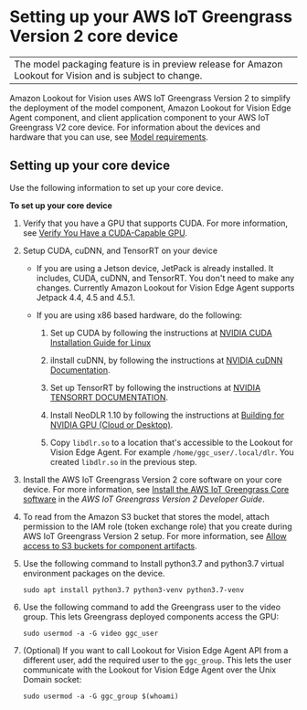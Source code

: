 # Setting up your AWS IoT Greengrass Version 2 core device<a name="models-devices-setup-core-device"></a>


|  | 
| --- |
| The model packaging feature is in preview release for Amazon Lookout for Vision and is subject to change\. | 

Amazon Lookout for Vision uses AWS IoT Greengrass Version 2 to simplify the deployment of the model component, Amazon Lookout for Vision Edge Agent component, and client application component to your AWS IoT Greengrass V2 core device\. For information about the devices and hardware that you can use, see [Model requirements](models-devices-setup-requirements.md)\.   

## Setting up your core device<a name="models-devices-setup-core-device-set-up"></a>

Use the following information to set up your core device\.

**To set up your core device**

1. Verify that you have a GPU that supports CUDA\. For more information, see [Verify You Have a CUDA\-Capable GPU](https://docs.nvidia.com/cuda/cuda-installation-guide-linux/index.html#verify-you-have-cuda-enabled-system)\.

1. Setup CUDA, cuDNN, and TensorRT on your device 
   + If you are using a Jetson device, JetPack is already installed\. It includes, CUDA, cuDNN, and TensorRT\. You don't need to make any changes\. Currently Amazon Lookout for Vision Edge Agent supports Jetpack 4\.4, 4\.5 and 4\.5\.1\.
   + If you are using x86 based hardware, do the following:

     1. Set up CUDA by following the instructions at [NVIDIA CUDA Installation Guide for Linux](https://docs.nvidia.com/cuda/cuda-installation-guide-linux/index.html)

     1. iInstall cuDNN, by following the instructions at [NVIDIA cuDNN Documentation](https://docs.nvidia.com/deeplearning/cudnn/install-guide/index.html)\. 

     1. Set up TensorRT by following the instructions at [NVIDIA TENSORRT DOCUMENTATION](https://docs.nvidia.com/deeplearning/tensorrt/install-guide/index.html)\.

     1. Install NeoDLR 1\.10 by following the instructions at [Building for NVIDIA GPU \(Cloud or Desktop\)](https://neo-ai-dlr.readthedocs.io/en/latest/install.html#building-for-nvidia-gpu-cloud-or-desktop)\. 

     1. Copy `libdlr.so` to a location that's accessible to the Lookout for Vision Edge Agent\. For example `/home/ggc_user/.local/dlr`\. You created `libdlr.so` in the previous step\.

1. Install the AWS IoT Greengrass Version 2 core software on your core device\. For more information, see [Install the AWS IoT Greengrass Core software](https://docs.aws.amazon.com/greengrass/v2/developerguide/getting-started.html#install-greengrass-v2) in the *AWS IoT Greengrass Version 2 Developer Guide*\. 

1. To read from the Amazon S3 bucket that stores the model, attach permission to the IAM role \(token exchange role\) that you create during AWS IoT Greengrass Version 2 setup\. For more information, see [Allow access to S3 buckets for component artifacts](https://docs.aws.amazon.com/greengrass/v2/developerguide/device-service-role.html#device-service-role-access-s3-bucket)\.

1. Use the following command to Install python3\.7 and python3\.7 virtual environment packages on the device\.

   ```
   sudo apt install python3.7 python3-venv python3.7-venv
   ```

1. Use the following command to add the Greengrass user to the video group\. This lets Greengrass deployed components access the GPU:

   ```
   sudo usermod -a -G video ggc_user
   ```

1. \(Optional\) If you want to call Lookout for Vision Edge Agent API from a different user, add the required user to the `ggc_group`\. This lets the user communicate with the Lookout for Vision Edge Agent over the Unix Domain socket:

   ```
   sudo usermod -a -G ggc_group $(whoami)
   ```